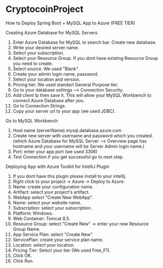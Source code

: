 # CryptocoinProject
How to Deploy Spring Boot + MySQL App to Azure (FREE TIER)

Creating Azure Database for MySQL Servers
1. Enter Azure Database for MySQL to search bar. Create new database.
2. Write your desired server name.
3. Select your subscription.
4. Select your Resource Group.  If you dont have existing Resource Group you need to create.
5. Select source. We used "Blank".
6. Create your admin login name, password.
7. Select your location and version.
8. Pricing tier: We used standart General Purpose tier.
9. Go to your database settings --> Connection Security.
10. Add client Ip then save it.
This will allow your MySQL Workbench to connect Azure Database after you.
11. Go to Connection Strings.
12. Copy your server url to your app (we used JDBC).

Go to MySQL Workbench
1. Host name (serverName).mysql.database.azure.com
2. Create new server with username and password which you created.
(which Azure Database for MySQL Server --> Overview page has hostname and your username will be Server Admin login name.)
3. Port: enter your app port (we used 3306)
4. Test Connection if you get successful go to next step.

Deploying App with Azure Toolkit for IntelliJ Plugin
1. If you dont have this plugin please install to your intellij.
2. Right click to your project -> Azure -> Deploy to Azure.
3. Name: create your configuration name.
4. Artifact: select your project's artifact.
5. WebApp select "Create New WebApp".
6. Name: select your website name.
7. Subscription: select your subscription.
8. Platform: Windows.
9. Web Container: Tomcat 8.5.
10. Resource Group: select "Create New" -> enter your new Resource Group Name.
11. App Service Plan: select "Create New".
12. ServicePlan: create your service plan name.
13. Location: select your location.
14. Pricing Tier: Select your tier (We used Free_F1).
15. Click OK.
16. Click Run.
